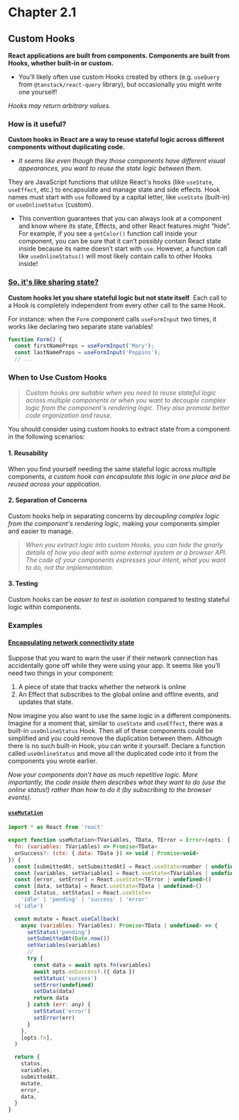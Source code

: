 # Chapter 2.1

## Custom Hooks

**React applications are built from components. Components are built from Hooks, whether built-in or custom.**

- You’ll likely often use custom Hooks created by others (e.g. `useQuery` from `@tanstack/react-query` library), but occasionally you might write one yourself!

_Hooks may return arbitrary values._

### How is it useful?

**Custom hooks in React are a way to reuse stateful logic across different components without duplicating code.**

- _It seems like even though they those components have different visual appearances, you want to reuse the state logic between them._

They are JavaScript functions that utilize React's hooks (like `useState`, `useEffect`, etc.) to encapsulate and manage state and side effects. Hook names must start with `use` followed by a capital letter, like `useState` (built-in) or `useOnlineStatus` (custom).

- This convention guarantees that you can always look at a component and know where its state, Effects, and other React features might “hide”. For example, if you see a `getColor()` function call inside your component, you can be sure that it can’t possibly contain React state inside because its name doesn’t start with `use`. However, a function call like `useOnlineStatus()` will most likely contain calls to other Hooks inside!

### [So, it's like sharing state?](https://react.dev/learn/reusing-logic-with-custom-hooks#custom-hooks-let-you-share-stateful-logic-not-state-itself)

**Custom hooks let you share stateful logic but not state itself**. Each call to a Hook is completely independent from every other call to the same Hook.

For instance: when the `Form` component calls `useFormInput` two times, it works like declaring two separate state variables!

```jsx
function Form() {
  const firstNameProps = useFormInput('Mary');
  const lastNameProps = useFormInput('Poppins');
  // ...
```

### When to Use Custom Hooks

> _Custom hooks are suitable when you need to reuse stateful logic across multiple components or when you want to decouple complex logic from the component's rendering logic. They also promote better code organization and reuse._

You should consider using custom hooks to extract state from a component in the following scenarios:

#### 1. Reusability

When you find yourself needing the same stateful logic across multiple components, _a custom hook can encapsulate this logic in one place and be reused across your application_.

#### 2. Separation of Concerns

Custom hooks help in separating concerns by _decoupling complex logic from the component's rendering logic_, making your components simpler and easier to manage.

> _When you extract logic into custom Hooks, you can hide the gnarly details of how you deal with some external system or a browser API. The code of your components expresses your intent, what you want to do, not the implementation._

#### 3. Testing

Custom hooks can be _easier to test in isolation_ compared to testing stateful logic within components.

### Examples

#### [Encapsulating network connectivity state](https://react.dev/learn/reusing-logic-with-custom-hooks)

Suppose that you want to warn the user if their network connection has accidentally gone off while they were using your app. It seems like you’ll need two things in your component:

1. A piece of state that tracks whether the network is online
2. An Effect that subscribes to the global online and offline events, and updates that state.

Now imagine you also want to use the same logic in a different components. Imagine for a moment that, similar to `useState` and `useEffect`, there was a built-in `useOnlineStatus` Hook. Then all of these components could be simplified and you could remove the duplication between them. Although there is no such built-in Hook, you can write it yourself. Declare a function called `useOnlineStatus` and move all the duplicated code into it from the components you wrote earlier.

_Now your components don’t have as much repetitive logic. More importantly, the code inside them describes what they want to do (use the online status!) rather than how to do it (by subscribing to the browser events)._

#### [`useMutation`](https://tanstack.com/router/latest/docs/framework/react/examples/kitchen-sink-file-based)

```jsx
import * as React from 'react'

export function useMutation<TVariables, TData, TError = Error>(opts: {
  fn: (variables: TVariables) => Promise<TData>
  onSuccess?: (ctx: { data: TData }) => void | Promise<void>
}) {
  const [submittedAt, setSubmittedAt] = React.useState<number | undefined>()
  const [variables, setVariables] = React.useState<TVariables | undefined>()
  const [error, setError] = React.useState<TError | undefined>()
  const [data, setData] = React.useState<TData | undefined>()
  const [status, setStatus] = React.useState<
    'idle' | 'pending' | 'success' | 'error'
  >('idle')

  const mutate = React.useCallback(
    async (variables: TVariables): Promise<TData | undefined> => {
      setStatus('pending')
      setSubmittedAt(Date.now())
      setVariables(variables)
      //
      try {
        const data = await opts.fn(variables)
        await opts.onSuccess?.({ data })
        setStatus('success')
        setError(undefined)
        setData(data)
        return data
      } catch (err: any) {
        setStatus('error')
        setError(err)
      }
    },
    [opts.fn],
  )

  return {
    status,
    variables,
    submittedAt,
    mutate,
    error,
    data,
  }
}
```
